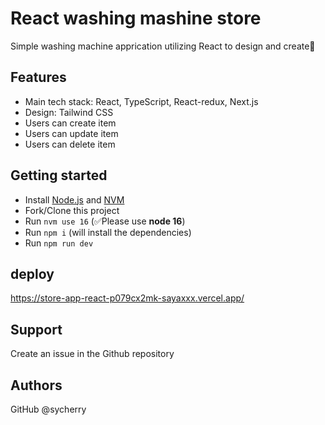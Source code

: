 # React washing mashine store

Simple washing machine apprication utilizing React to design and create🌈

## Features

- Main tech stack: React, TypeScript, React-redux, Next.js
- Design: Tailwind CSS
- Users can create item
- Users can update item
- Users can delete item

## Getting started

- Install [Node.js](https://nodejs.org/en/download/) and [NVM](https://github.com/nvm-sh/nvm#installing-and-updating)
- Fork/Clone this project
- Run `nvm use 16` (✅Please use **node 16**)
- Run `npm i` (will install the dependencies)
- Run `npm run dev`

## deploy
https://store-app-react-p079cx2mk-sayaxxx.vercel.app/

## Support

Create an issue in the Github repository

## Authors
GitHub @sycherry